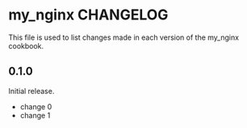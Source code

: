# my_nginx CHANGELOG

This file is used to list changes made in each version of the my_nginx cookbook.

## 0.1.0

Initial release.

- change 0
- change 1
